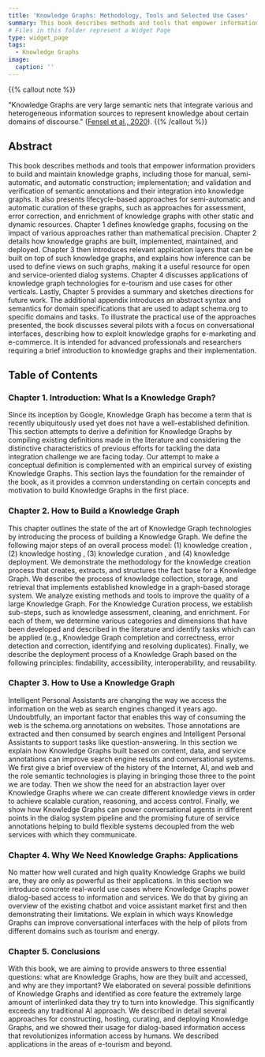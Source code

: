 ```yaml
---
title: 'Knowledge Graphs: Methodology, Tools and Selected Use Cases'
summary: This book describes methods and tools that empower information providers to build and maintain knowledge graphs, including those for manual, semi-automatic, and automatic construction; implementation; and validation and verification of semantic annotations and their integration into knowledge graphs.
# Files in this folder represent a Widget Page
type: widget_page
tags:
  - Knowledge Graphs
image:
  caption: ''
---
```

{{% callout note %}}
<!-- See [All publications](./publication/).  -->
"Knowledge Graphs are very large semantic nets that integrate various and heterogeneous information sources to represent knowledge about certain domains of discourse."
(<a href='https://elwin.huamanquispe.com/research/publication/2020fenselsahptuw/'>Fensel et al., 2020</a>).
{{% /callout %}}

## Abstract
This book describes methods and tools that empower information providers to build and maintain knowledge graphs, including those for manual, semi-automatic, and automatic construction; implementation; and validation and verification of semantic annotations and their integration into knowledge graphs. It also presents lifecycle-based approaches for semi-automatic and automatic curation of these graphs, such as approaches for assessment, error correction, and enrichment of knowledge graphs with other static and dynamic resources. Chapter 1 defines knowledge graphs, focusing on the impact of various approaches rather than mathematical precision. Chapter 2 details how knowledge graphs are built, implemented, maintained, and deployed. Chapter 3 then introduces relevant application layers that can be built on top of such knowledge graphs, and explains how inference can be used to define views on such graphs, making it a useful resource for open and service-oriented dialog systems. Chapter 4 discusses applications of knowledge graph technologies for e-tourism and use cases for other verticals. Lastly, Chapter 5 provides a summary and sketches directions for future work. The additional appendix introduces an abstract syntax and semantics for domain specifications that are used to adapt schema.org to specific domains and tasks. To illustrate the practical use of the approaches presented, the book discusses several pilots with a focus on conversational interfaces, describing how to exploit knowledge graphs for e-marketing and e-commerce. It is intended for advanced professionals and researchers requiring a brief introduction to knowledge graphs and their implementation.

## Table of Contents

### Chapter 1. Introduction: What Is a Knowledge Graph?
Since its inception by Google, Knowledge Graph has become a term that is recently ubiquitously used yet does not have a well-established definition. This section attempts to derive a definition for Knowledge Graphs by compiling existing definitions made in the literature and considering the distinctive characteristics of previous efforts for tackling the data integration challenge we are facing today. Our attempt to make a conceptual definition is complemented with an empirical survey of existing Knowledge Graphs. This section lays the foundation for the remainder of the book, as it provides a common understanding on certain concepts and motivation to build Knowledge Graphs in the first place.

### Chapter 2. How to Build a Knowledge Graph
This chapter outlines the state of the art of Knowledge Graph technologies by introducing the process of building a Knowledge Graph. We define the following major steps of an overall process model: (1) knowledge creation , (2) knowledge hosting , (3) knowledge curation , and (4) knowledge deployment. We demonstrate the methodology for the knowledge creation process that creates, extracts, and structures the fact base for a Knowledge Graph. We describe the process of knowledge collection, storage, and retrieval that implements established knowledge in a graph-based storage system. We analyze existing methods and tools to improve the quality of a large Knowledge Graph. For the Knowledge Curation process, we establish sub-steps, such as knowledge assessment, cleaning, and enrichment. For each of them, we determine various categories and dimensions that have been developed and described in the literature and identify tasks which can be applied (e.g., Knowledge Graph completion and correctness, error detection and correction, identifying and resolving duplicates). Finally, we describe the deployment process of a Knowledge Graph based on the following principles: findability, accessibility, interoperability, and reusability.

### Chapter 3. How to Use a Knowledge Graph
Intelligent Personal Assistants are changing the way we access the information on the web as search engines changed it years ago. Undoubtfully, an important factor that enables this way of consuming the web is the schema.org annotations on websites. Those annotations are extracted and then consumed by search engines and Intelligent Personal Assistants to support tasks like question-answering. In this section we explain how Knowledge Graphs built based on content, data, and service annotations can improve search engine results and conversational systems. We first give a brief overview of the history of the Internet, AI, and web and the role semantic technologies is playing in bringing those three to the point we are today. Then we show the need for an abstraction layer over Knowledge Graphs where we can create different knowledge views in order to achieve scalable curation, reasoning, and access control. Finally, we show how Knowledge Graphs can power conversational agents in different points in the dialog system pipeline and the promising future of service annotations helping to build flexible systems decoupled from the web services with which they communicate.

### Chapter 4. Why We Need Knowledge Graphs: Applications
No matter how well curated and high quality Knowledge Graphs we build are, they are only as powerful as their applications. In this section we introduce concrete real-world use cases where Knowledge Graphs power dialog-based access to information and services. We do that by giving an overview of the existing chatbot and voice assistant market first and then demonstrating their limitations. We explain in which ways Knowledge Graphs can improve conversational interfaces with the help of pilots from different domains such as tourism and energy.

### Chapter 5. Conclusions
With this book, we are aiming to provide answers to three essential questions: what are Knowledge Graphs, how are they built and accessed, and why are they important? We elaborated on several possible definitions of Knowledge Graphs and identified as core feature the extremely large amount of interlinked data they try to turn into knowledge. This significantly exceeds any traditional AI approach. We described in detail several approaches for constructing, hosting, curating, and deploying Knowledge Graphs, and we showed their usage for dialog-based information access that revolutionizes information access by humans. We described applications in the areas of e-tourism and beyond.